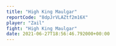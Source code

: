 ```yaml
---
title: "High King Maulgar"
reportCode: "8dpJrVLAZtf2m16X"
player: "Zail"
fight: "High King Maulgar"
date: 2021-06-27T18:56:46.792000+00:00
---
```


